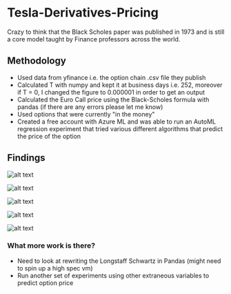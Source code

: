# Tesla-Derivatives-Pricing
Crazy to think that the Black Scholes paper was published in 1973 and is still a core model taught by Finance professors across the world.  

## Methodology
- Used data from yfinance i.e. the option chain .csv file they publish
- Calculated T with numpy and kept it at business days i.e. 252, moreover if T = 0, I changed the figure to 0.000001 in order to get an output
- Calculated the Euro Call price using the Black-Scholes formula with pandas (if there are any errors please let me know)
- Used options that were currently "in the money"
- Created a free account with Azure ML and was able to run an AutoML regression experiment that tried various different algorithms that predict the price of the option 

## Findings
![alt text](https://user-images.githubusercontent.com/49772033/95673828-e747c480-0bf7-11eb-89a4-f64f98f5ea22.png)

![alt text](https://user-images.githubusercontent.com/49772033/95673889-3b52a900-0bf8-11eb-81ef-be789784c039.png)

![alt text](https://user-images.githubusercontent.com/49772033/95673903-56251d80-0bf8-11eb-9e64-8812b11eab4c.png)

![alt text](https://user-images.githubusercontent.com/49772033/95673922-6f2dce80-0bf8-11eb-9ecd-0b187c1196f0.png)

![alt text](https://user-images.githubusercontent.com/49772033/95673930-7f45ae00-0bf8-11eb-9909-edd857b6a227.png)


### What more work is there?
- Need to look at rewriting the Longstaff Schwartz in Pandas (might need to spin up a high spec vm)
- Run another set of experiments using other extraneous variables to predict option price
